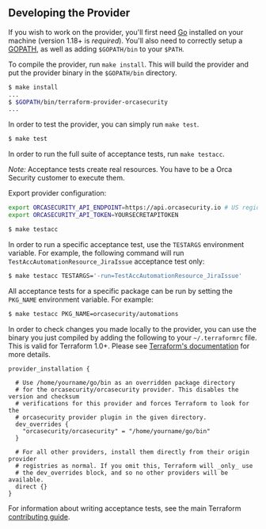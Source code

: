 Developing the Provider
---------------------------

If you wish to work on the provider, you'll first need [Go](http://www.golang.org) installed on your machine (version 1.18+ is *required*). You'll also need to correctly setup a [GOPATH](http://golang.org/doc/code.html#GOPATH), as well as adding `$GOPATH/bin` to your `$PATH`.

To compile the provider, run `make install`. This will build the provider and put the provider binary in the `$GOPATH/bin` directory.

```sh
$ make install
...
$ $GOPATH/bin/terraform-provider-orcasecurity
...
```

In order to test the provider, you can simply run `make test`.

```sh
$ make test
```

In order to run the full suite of acceptance tests, run `make testacc`.

*Note:* Acceptance tests create real resources. You have to be a Orca Security customer to execute them.

Export provider configuration:
```sh
export ORCASECURITY_API_ENDPOINT=https://api.orcasecurity.io # US region
export ORCASECURITY_API_TOKEN=YOURSECRETAPITOKEN
```

```sh
$ make testacc
```

In order to run a specific acceptance test, use the `TESTARGS` environment variable. For example, the following command will run `TestAccAutomationResource_JiraIssue` acceptance test only:

```sh
$ make testacc TESTARGS='-run=TestAccAutomationResource_JiraIssue'
```

All acceptance tests for a specific package can be run by setting the `PKG_NAME` environment variable. For example:

```sh
$ make testacc PKG_NAME=orcasecurity/automations
```

In order to check changes you made locally to the provider, you can use the binary you just compiled by adding the following
to your `~/.terraformrc` file. This is valid for Terraform 1.0+. Please see
[Terraform's documentation](https://www.terraform.io/docs/cli/config/config-file.html#development-overrides-for-provider-developers)
for more details.

```
provider_installation {

  # Use /home/yourname/go/bin as an overridden package directory
  # for the orcasecurity/orcasecurity provider. This disables the version and checksum
  # verifications for this provider and forces Terraform to look for the
  # orcasecurity provider plugin in the given directory.
  dev_overrides {
    "orcasecurity/orcasecurity" = "/home/yourname/go/bin"
  }

  # For all other providers, install them directly from their origin provider
  # registries as normal. If you omit this, Terraform will _only_ use
  # the dev_overrides block, and so no other providers will be available.
  direct {}
}
```

For information about writing acceptance tests, see the main Terraform [contributing guide](https://github.com/hashicorp/terraform/blob/master/.github/CONTRIBUTING.md#writing-acceptance-tests).
